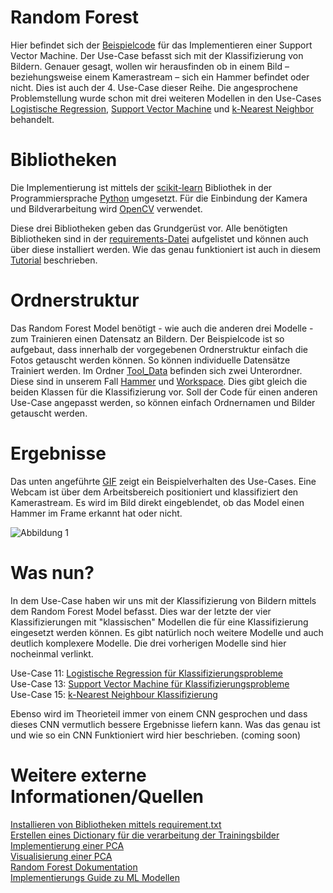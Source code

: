 # Random Forest 

Hier befindet sich der [Beispielcode](./miniUsecase15_RandomForest.ipynb) für das Implementieren einer Support Vector Machine. Der Use-Case befasst sich mit der Klassifizierung von Bildern. Genauer gesagt, wollen wir herausfinden ob in einem Bild – beziehungsweise einem Kamerastream – sich ein Hammer befindet oder nicht. Dies ist auch der 4. Use-Case dieser Reihe. Die angesprochene Problemstellung wurde schon mit drei weiteren Modellen in den Use-Cases [Logistische Regression](https://github.com/TW-Robotics/AIAV/tree/devel_abdank/miniUsecase_12_SVM), [Support Vector Machine](https://github.com/TW-Robotics/AIAV/tree/devel_abdank/miniUsecase_11_logistic_reg) und [k-Nearest Neighbor](https://github.com/TW-Robotics/AIAV/tree/devel_abdank/miniUsecase_15_Random_Forest) behandelt. 

# Bibliotheken
Die Implementierung ist mittels der [scikit-learn](https://scikit-learn.org/stable/modules/svm.html) Bibliothek in der Programmiersprache [Python](https://docs.python.org/3/) umgesetzt. Für die Einbindung der Kamera und Bildverarbeitung wird [OpenCV](https://opencv.org/) verwendet. 

Diese drei Bibliotheken geben das Grundgerüst vor. Alle benötigten Bibliotheken sind in der [requirements-Datei](./requirements.txt) aufgelistet und können auch über diese installiert werden. Wie das genau funktioniert ist auch in diesem [Tutorial](https://note.nkmk.me/en/python-pip-install-requirements/) beschrieben.

# Ordnerstruktur
 Das Random Forest Model benötigt - wie auch die anderen drei Modelle - zum Trainieren einen Datensatz an Bildern. Der Beispielcode ist so aufgebaut, dass innerhalb der vorgegebenen Ordnerstruktur einfach die Fotos getauscht werden können. So können individuelle Datensätze Trainiert werden. Im Ordner [Tool_Data](./Tool_Data) befinden sich zwei Unterordner. Diese sind in unserem Fall [Hammer](./Tool_Data/Hammer) und [Workspace](./Tool_Data/Workspace). Dies gibt gleich die beiden Klassen für die Klassifizierung vor. Soll der Code für einen anderen Use-Case angepasst werden, so können einfach Ordnernamen und Bilder getauscht werden. 


# Ergebnisse
Das unten angeführte [GIF](./demo/Random_Forest_Test.gif) zeigt ein Beispielverhalten des Use-Cases. Eine Webcam ist über dem Arbeitsbereich positioniert und klassifiziert den Kamerastream. Es wird im Bild direkt eingeblendet, ob das Model einen Hammer im Frame erkannt hat oder nicht. 

![Abbildung 1](demo/Random_Forest_Test.gif)

# Was nun? 
In dem Use-Case haben wir uns mit der Klassifizierung von Bildern mittels dem Random Forest Model befasst. Dies war der letzte der vier Klassifizierungen mit "klassischen" Modellen die für eine Klassifizierung eingesetzt werden können. Es gibt natürlich noch weitere Modelle und auch deutlich komplexere Modelle. Die drei vorherigen Modelle sind hier nocheinmal verlinkt. 

Use-Case 11: [Logistische Regression für Klassifizierungsprobleme](https://github.com/TW-Robotics/AIAV/tree/devel_abdank/miniUsecase_12_SVM) <br>
Use-Case 13: [Support Vector Machine für Klassifizierungsprobleme](https://github.com/TW-Robotics/AIAV/tree/devel_abdank/miniUsecase_11_logistic_reg) <br>
Use-Case 15: [k-Nearest Neighbour Klassifizierung](https://github.com/TW-Robotics/AIAV/tree/devel_abdank/miniUsecase_15_Random_Forest)


Ebenso wird im Theorieteil immer von einem CNN gesprochen und dass dieses CNN vermutlich bessere Ergebnisse liefern kann. Was das genau ist und wie so ein CNN Funktioniert wird hier beschrieben. (coming soon)



# Weitere externe Informationen/Quellen
[Installieren von Bibliotheken mittels requirement.txt](https://note.nkmk.me/en/python-pip-install-requirements/) </br>
[Erstellen eines Dictionary für die verarbeitung der Trainingsbilder](https://kapernikov.com/tutorial-image-classification-with-scikit-learn/)</br>
[Implementierung einer PCA](https://medium.com/@sebastiannorena/pca-principal-components-analysis-applied-to-images-of-faces-d2fc2c083371)</br>
[Visualisierung einer PCA](https://jakevdp.github.io/PythonDataScienceHandbook/05.02-introducing-scikit-learn.html) </br>
[Random Forest Dokumentation](https://scikit-learn.org/stable/modules/generated/sklearn.ensemble.RandomForestClassifier.html)</br>
[Implementierungs Guide zu ML Modellen](https://rpubs.com/Sharon_1684/454441)</br>